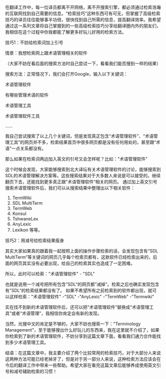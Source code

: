 在翻译工作中，每一位译员都离不开网络，离不开搜索引擎，都必须通过检索浩瀚的互联网找到自己需要的信息。“检索技巧”这种东西可有可无，但掌握了高级检索技巧的译员往往能够事半功倍，很快找到自己所需的信息，提高翻译效率。我希望通过这一系列文章将自己掌握到的一些高级检索技巧分享给翻译圈内外的朋友们，我相信在这个过程中你我都能了解更多好玩儿好用的检索方法。技巧1：不妨给检索词加上引号情景：我想检索网上跟术语管理相关的软件（大家不妨在看后面的搜索方法时自己尝试一下，看看我们能否搜到一样的结果）搜索方法：正常情况下，我们会打开Google，输入以下关键词：术语管理软件有哪些管理术语的软件术语管理工具术语管理软件工具......我自己尝试搜索了以上几个关键词，但是发现真正包含“术语管理软件”、“术语管理工具”的网页并不多，检索结果首页中很多网页都是没有任何用处的，甚至跟“术语”一点关系都没有。那么如果在检索词两边加入英文的引号又会怎样呢？比如："术语管理软件"这个时候会发现，大家能够搜索到北大译坛有关术语管理软件的讨论，能够搜索到SDL的术语管理解决方案等。这些搜索结果对于大多数人来说是可以接受的。继续翻页下去，还能找到更多真正跟”术语管理软件“相关的网页。通过加上英文引号搜索术语管理软件后，我们可以从搜索结果中整理出以下相关软件：1. TermWiki2. SDL MultiTerm3. TermWeb4. Konsul5. TshwaneLex6. AnyLexic7. Lexikon等等。技巧2：用减号给检索结果瘦身其实大家如果真的跟着我一起按照上面的操作步骤检索的话，会发现包含有“SDL MultiTerm”等关键词的网页几乎每个检索页都有，这款软件已经检索出来的，后面的网页其实没有必要出现，给自己的检索其实也造成了一定困难。所以，此时可以检索："术语管理软件" - "SDL"也就是说用一个减号把所有包含”SDL“的网页都”减掉“。检索之后也确实发现包含有”SDL“的检索结果都没有了。如果不希望所有之前检索到的软件都出现，就可以这样检索："术语管理软件" -"SDL" -"AnyLexic" -"TermWeb" -"Termwiki" 实在找不到新的术语管理软件后，还可以把“术语管理软件”替换成“术语管理工具”或者“术语管理”，我相信你肯定会有新的发现。当然，光搜中文的肯定是不够的，大家不妨也搜索一下："Terminology Management"，至于能够搜出什么好玩儿的东西来，我在这里就不介绍了，如果你检索到了新的术语管理软件，不妨分享到这篇文章下面，看看我们通力合作能找到多少术语管理工具。结语：在这篇文章中，我主要介绍了两个比较常用的检索技巧，对于大部分人来说这两种方法可能已经老掉牙了，但是对于另一部分人来说，这种检索方法应该会在今后的翻译工作中带来一些帮助。希望大家在看完这篇文章后能够养成使用英文引号和减号辅助检索的习惯！